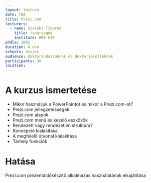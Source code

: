 ```yaml
---
layout: lecture
date: TBA
title: Prezi.com
lecturers:
  - name: Szalóki Tiborné
    title: tanársegéd
    institute: BME-GTK
phdla: 1802
duration: 4 óra
schools: összes
audience: doktoranduszoknak és doktorjelölteknek 
participants: 30
location: 
---
```


# A kurzus ismertetése

* Mikor használjuk a PowerPointot és mikor a Prezi.com-ot?
* Prezi.com jellegzetességek
* Prezi.com alapok
* Prezi.com menü és kezelő eszközök
* Rendezett vagy rendezetlen struktúra?
* Koncepció kialakítása
* A megfelelő útvonal kialakítása
* Tárhely funkciók

# Hatása

Prezi.com prezentációkészítő alkalmazás használatának elsajátítása
